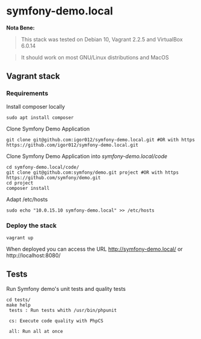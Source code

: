# symfony-demo.local


**Nota Bene:**
> This stack was tested on Debian 10, Vagrant 2.2.5 and VirtualBox 6.0.14

> It should work on most GNU/Linux distributions and MacOS

## Vagrant stack

### Requirements
Install composer locally
```console
sudo apt install composer
```

Clone Symfony Demo Application
```console
git clone git@github.com:igor012/symfony-demo.local.git #OR with https https://github.com/igor012/symfony-demo.local.git
```

Clone Symfony Demo Application into *symfony-demo.local/code*
```console
cd symfony-demo.local/code/
git clone git@github.com:symfony/demo.git project #OR with https https://github.com/symfony/demo.git
cd project
composer install
```
Adapt /etc/hosts
```console
sudo echo "10.0.15.10 symfony-demo.local" >> /etc/hosts
```

### Deploy the stack
```console
vagrant up
```
When deployed you can access the URL http://symfony-demo.local/ or http://localhost:8080/

## Tests
Run Symfony demo's unit tests and quality tests
```console
cd tests/
make help
 tests : Run tests whith /usr/bin/phpunit

 cs: Execute code quality with PhpCS

 all: Run all at once

```